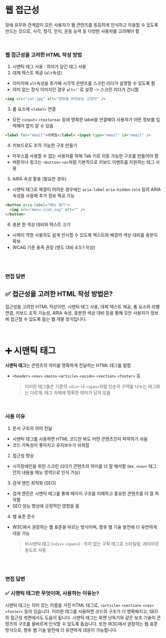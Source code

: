 # 웹 접근성

장애 유무와 관계없이 모든 사용자가 웹 콘텐츠를 동등하게 인식하고 이용할 수 있도록 만드는 것으로, 시각, 청각, 인지, 운동 능력 등 다양한 사용자를 고려해야 함

<br/>

### 웹 접근성을 고려한 HTML 작성 방법

1. 시맨틱 태그 사용 : 의미가 담긴 태그 사용
2. 대체 텍스트 제공 (`alt`속성)

- 이미지에 `alt`속성을 추가해 시각적 콘텐츠를 스크린 리더가 설명할 수 있도록 함
- 의미 없는 장식 이미지인 경우 `alt=''`로 설정 -> 스크린 리더가 건너뜀

```html
<img src="cat.jpg" alt="창밖을 바라보는 고양이" />
```

3. 폼 요소에 `<label>` 연결

- 모든 `<input>` `<textarea>` 등에 명확한 label을 연결해야 사용자가 어떤 정보를 입력해야 할지 알 수 있음

```html
<label for="email">이메일</label> <input type="email" id="email" />
```

4. 키보드로도 조작 가능한 구조 만들기

- 마우스를 사용할 수 없는 사용자를 위해 Tab 키로 이동 가능한 구조를 만들어야 함
- 버튼이나 링크는 `<button>` `<a>`처럼 기본적으로 키보드 이벤트를 지원하는 태그 사용

5. ARIA 속성 활용 (필요한 경우)

- 시맨틱 태그로 해결이 어려운 경우에는 `aria-label` `aria-hidden` `role` 등의 ARIA 속성을 사용해 추가 정보 제공 가능

```html
<button aria-label="메뉴 열기">
  <img src="menu-icon.svg" alt="" />
</button>
```

6. 충분 한 색상 대비와 텍스트 크기

- 시력이 약한 사용자도 쉽게 인식할 수 있도록 텍스트와 배경의 색상 대비를 충분히 확보
- WCAG 기준 충족 권장 (명도 대비 4:5:1 이상)

<br/>
<br/>

### 면접 답변

<aside>

## ✅ 접근성을 고려한 HTML 작성 방법은?

접근성을 고려한 HTML 작성이란, 시맨틱 태그 사용, 대체 텍스트 제공, 폼 요소와 라벨 연결, 키보드 조작 가능성, ARIA 속성, 충분한 색상 대비 등을 통해 모든 사용자가 정보에 접근할 수 있도록 돕는 웹 개발 방식입니다.

</aside>

<br/>

# ➕ 시맨틱 태그

**시맨틱 태그**는 콘텐츠의 의미를 명확하게 전달하는 HTML 태그를 말함

- `<header>` `<nav>` `<main>` `<article>` `<aside>` `<section>` `<footer>` 등
  > 이러한 태그들은 기존의 `<div>` 나 `<span>`처럼 단순히 구역을 나누는 태그와는 다르게, 태그 자체에 명확한 의미가 담겨 있음

<br/>

### 사용 이유

1. 문서 구조의 의미 전달

- 시맨틱 태그를 사용하면 HTML 코드만 봐도 어떤 콘텐츠인지 파악하기 쉬움
- 코드 가독성이 좋아지고 유지보수가 쉬워짐

2. 접근성 향상

- 시각장애인을 위한 스크린 리더가 콘텐츠의 의미를 더 잘 해석함 (ex. `<nav>` 태그 안의 내용을 메뉴 영역으로 인식 가능)

3. 검색 엔진 최적화 (SEO)

- 검색 엔진은 시맨틱 태그를 통해 페이지 구조를 이해하고 중요한 콘텐츠를 더 잘 파악함
- SEO 성능 향상에 긍정적인 영향을 줌

4. 웹 표준 준수

- W3C에서 권장하는 웹 표준을 따르는 방식이며, 향후 웹 기술 발전에 더 유연하게 대응 가능
  > 비시맨틱 태그 (`<div>` `<span>`) : 의미 없는 구획 태그로 스타일링, 레이아웃 용도로 사용

<br/>
<br/>

### 면접 답변

<aside>

### ✅ 시맨틱 태그란 무엇이며, 사용하는 이유는?

시맨틱 태그는 의미 있는 이름을 가진 HTML 태그로, `<article>` `<section>` `<nav>` `<footer>` 등이 있습니다. 이러한 태그를 사용하면 코드의 구조가 더 명확해지고, SEO와 접근성 측면에서도 도움이 됩니다. 시맨틱 태그는 화면 낭독기와 같은 보조 기술이 콘텐츠의 구조를 올바르게 인식할 수 있도록 돕습니다. 또한 W3C에서 권장하는 웹 표준 방식으로, 향후 웹 기술 발전에 더 유연하게 대응이 가능합니다.

</aside>
